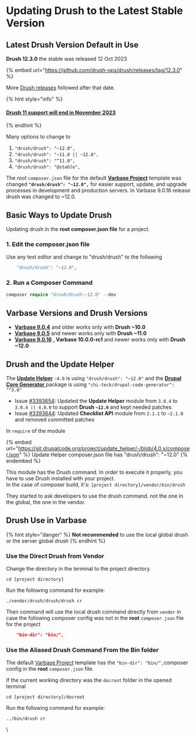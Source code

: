 # Updating Drush to the Latest Stable Version

## Latest Drush Version Default in Use

**Drush 12.3.0** the stable was released 12 Oct 2023

{% embed url="https://github.com/drush-ops/drush/releases/tag/12.3.0" %}

More [Drush releases](https://github.com/drush-ops/drush/releases) followed after that date.

{% hint style="info" %}
#### [Drush 11 support will end in November 2023](https://www.drush.org/12.x/install/#drupal-compatibility)
{% endhint %}

Many options to change to

1. `"drush/drush": "~12.0",`
2. `"drush/drush": "~11.0 || ~12.0",`
3. `"drush/drush": "^11.0",`
4. `"drush/drush": "@stable",`

The root `composer.json` file for the default [**Varbase Project**](https://github.com/Vardot/varbase-project/blob/9.0.x/composer.json#L43) template was changed **`"drush/drush": "~12.0",`** for easier support, update, and upgrade processes in development and production servers. In Varbase 9.0.16 release drush was changed to  \~12.0.



## Basic Ways to **U**pdate **Drush**

&#x20;Updating drush in the **root composer.json file** for a project.

### 1. Edit the composer.json file

Use any text editor and change to "drush/drush" to the following

```php
    "drush/drush": "~12.0",
```

### 2. Run a Composer Command

```php
composer require "drush/drush:~12.0" --dev
```

## Varbase Versions and Drush Versions

* [**Varbase 9.0.4**](https://www.drupal.org/project/varbase/releases/9.0.4) and older works only with **Drush \~10.0**
* [**Varbase 9.0.5**](https://www.drupal.org/project/varbase/releases/9.0.5) and newer works only with **Drush \~11.0**
* [**Varbase 9.0.16**](https://www.drupal.org/project/varbase/releases/9.0.16) **, Varbase 10.0.0-rc1** and newer works only with **Drush \~12.0**

## **Drush and the Update Helper**

The [**Update Helper**](https://www.drupal.org/project/update\_helper) `~4.0` is using `"drush/drush": "~12.0"` and the [**Drupal Core Generator** ](https://github.com/Chi-teck/drupal-code-generator) package is using `"chi-teck/drupal-code-generator": "^3.0"`

* Issue [#3393654](https://www.drupal.org/i/3393654): Updated the **Update Helper** module from `3.0.4` to `3.0.4 || 4.0.0` to support **Drush `~12.0`** and kept needed patches
* Issue [#3393644](https://www.drupal.org/i/3393644): Updated **Checklist API** module from `2.1.1` to `~2.1.0` and removed committed patches

In `require` of the module

{% embed url="https://git.drupalcode.org/project/update_helper/-/blob/4.0.x/composer.json" %}
Update Helper composer.json file has "drush/drush": "\~12.0"
{% endembed %}

This module has the Drush command. In order to execute it properly, you have to use Drush installed with your project.\
In the case of composer build, it's: `[project directory]/vendor/bin/drush`

They started to ask developers to use the drush command. not the one in the global, the one in the vendor.

## Drush Use in Varbase

{% hint style="danger" %}
**Not recommended** to use the local global drush or the server global drush
{% endhint %}

### Use the Direct Drush from Vendor

Change the directory in the terminal to the project directory.

```
cd [project directory]
```

Run the following command for example:

```
./vendor/drush/drush/drush cr
```

Then command will use the local drush command directly from `vender` in case the following composer config was not in the **root** `composer.json` file for the project

```json
    "bin-dir": "bin/",
```

### Use the Aliased Drush Command From the Bin folder

The default [Varbase Project](https://github.com/Vardot/varbase-project/blob/9.0.x/composer.json#L42) template has the  `"bin-dir": "bin/",`composer config in the **root** `composer.json` file.

If the current working directory was the `docroot` folder in the opened terminal

```
cd [project directory]/docroot
```

Run the following command for example:

```
../bin/drush cr
```

\
